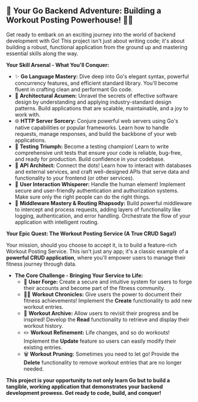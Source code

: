 ## 🚀 Your Go Backend Adventure: Building a Workout Posting Powerhouse! 🏋️‍♀️

Get ready to embark on an exciting journey into the world of backend development with Go! This project isn't just about writing code; it's about building a robust, functional application from the ground up and mastering essential skills along the way.

**Your Skill Arsenal - What You'll Conquer:**

*   ✨ **Go Language Mastery:** Dive deep into Go's elegant syntax, powerful concurrency features, and efficient standard library. You'll become fluent in crafting clean and performant Go code.
*   🧠 **Architectural Acumen:** Unravel the secrets of effective software design by understanding and applying industry-standard design patterns. Build applications that are scalable, maintainable, and a joy to work with.
*   🌐 **HTTP Server Sorcery:** Conjure powerful web servers using Go's native capabilities or popular frameworks. Learn how to handle requests, manage responses, and build the backbone of your web applications.
*   🧪 **Testing Triumph:** Become a testing champion! Learn to write comprehensive unit tests that ensure your code is reliable, bug-free, and ready for production. Build confidence in your codebase.
*   🔌 **API Architect:** Connect the dots! Learn how to interact with databases and external services, and craft well-designed APIs that serve data and functionality to your frontend (or other services).
*   🤝 **User Interaction Whisperer:** Handle the human element! Implement secure and user-friendly authentication and authorization systems. Make sure only the right people can do the right things.
*   🚪 **Middleware Mastery & Routing Rhapsody:** Build powerful middleware to intercept and process requests, adding layers of functionality like logging, authentication, and error handling. Orchestrate the flow of your application with intelligent routing.

**Your Epic Quest: The Workout Posting Service (A True CRUD Saga!)**

Your mission, should you choose to accept it, is to build a feature-rich Workout Posting Service. This isn't just any app; it's a classic example of a **powerful CRUD application**, where you'll empower users to manage their fitness journey through data.

*   **The Core Challenge - Bringing Your Service to Life:**
    *   👤 **User Forge:** Create a secure and intuitive system for users to forge their accounts and become part of the fitness community.
    *   🏋️‍♀️ **Workout Chronicles:** Give users the power to document their fitness achievements! Implement the **Create** functionality to add new workout entries.
    *   📖 **Workout Archive:** Allow users to revisit their progress and be inspired! Develop the **Read** functionality to retrieve and display their workout history.
    *   ✏️ **Workout Refinement:** Life changes, and so do workouts! Implement the **Update** feature so users can easily modify their existing entries.
    *   🗑️ **Workout Pruning:** Sometimes you need to let go! Provide the **Delete** functionality to remove workout entries that are no longer needed.

**This project is your opportunity to not only learn Go but to build a tangible, working application that demonstrates your backend development prowess. Get ready to code, build, and conquer!**

